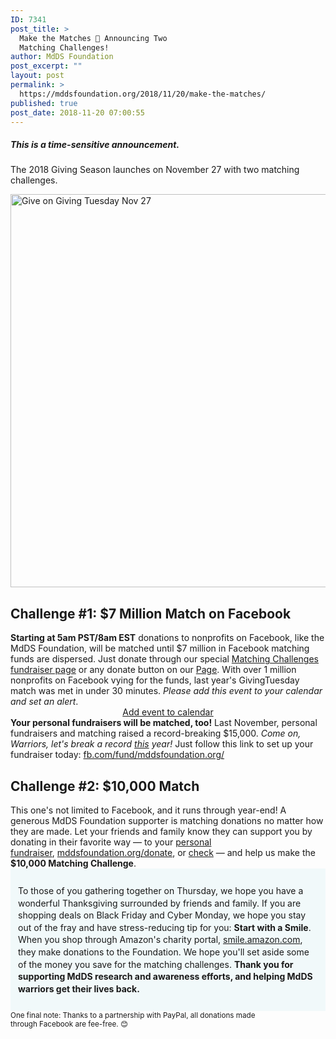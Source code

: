 ```yaml
---
ID: 7341
post_title: >
  Make the Matches 🙌 Announcing Two
  Matching Challenges!
author: MdDS Foundation
post_excerpt: ""
layout: post
permalink: >
  https://mddsfoundation.org/2018/11/20/make-the-matches/
published: true
post_date: 2018-11-20 07:00:55
---
```

<h5>This is a time-sensitive announcement.</h5>
<p class="intro">The 2018 Giving Season launches on November 27 with two matching challenges.</p>
<p style="text-align: none;"><img class="wp-image-5623 size-full alignnone" src="https://mddsfoundation.org/wp-content/uploads/2018/11/GT2018-2-Challenges-blog-post.jpg" alt="Give on Giving Tuesday Nov 27" width="1200" height="629" /></p>

<h2>Challenge #1: <strong>$7 Million Match on Facebook</strong></h2>
<strong>Starting at 5am PST/8am EST</strong> donations to nonprofits on Facebook, like the MdDS Foundation, will be matched until $7 million in Facebook matching funds are dispersed. Just donate through our special <a href="https://www.facebook.com/donate/461437724380738/">Matching Challenges fundraiser page</a> or any donate button on our <a href="https://www.facebook.com/mddsfoundation.org/">Page</a>. With over 1 million nonprofits on Facebook vying for the funds, last year's GivingTuesday match was met in under 30 minutes. <em>Please add this event to your calendar and set an alert</em>.
<div style="text-align: center;">
<div><a title="" href="https://www.addevent.com/event/Tj2572885" target="_blank" rel="noopener">Add event to calendar</a></div>
<div><a title="" href="https://www.addevent.com/event/Tj2572885" target="_blank" rel="noopener"><img src="https://addevent.com/gfx/email-iconset-t1.png" alt="" /></a></div>
</div>
<strong>Your personal fundraisers will be matched, too!</strong> Last November, personal fundraisers and matching raised a record-breaking $15,000. <em>Come on, Warriors, let's break a record <span style="text-decoration: underline;">this</span> year!</em> Just follow this link to set up your fundraiser today: <a href="https://fb.com/fund/mddsfoundation.org/">fb.com/fund/mddsfoundation.org/</a>
<h2>Challenge #2: <strong>$10,000 Match</strong></h2>
This one's not limited to Facebook, and it runs through year-end! A generous MdDS Foundation supporter is matching donations no matter how they are made. Let your friends and family know they can support you by donating in their favorite way — to your <a href="https://fb.com/fund/mddsfoundation.org/">personal fundraiser</a>, <a href="http://www.mddsfoundation.org/donate/">mddsfoundation.org/donate</a>, or <a href="https://mddsfoundation.org/mdds-foundation-501c3/">check</a> — and help us make the <strong>$10,000 Matching Challenge</strong>.
<div style="padding: 12px; background-color: #f1f9fa; line-height: 1.4;">

To those of you gathering together on Thursday, we hope you have a wonderful Thanksgiving surrounded by friends and family. If you are shopping deals on Black Friday and Cyber Monday, we hope you stay out of the fray and have stress-reducing tip for you: <strong>Start with a Smile</strong>. When you shop through Amazon's charity portal, <a href="http://smile.amazon.com/ch/20-5953110">smile.amazon.com</a>, they make donations to the Foundation. We hope you'll set aside some of the money you save for the matching challenges. <strong>Thank you for supporting MdDS research and awareness efforts, and helping MdDS warriors get their lives back.</strong>

</div>
<small>One final note: Thanks to a partnership with PayPal, all donations made through Facebook are fee-free. 😊</small>